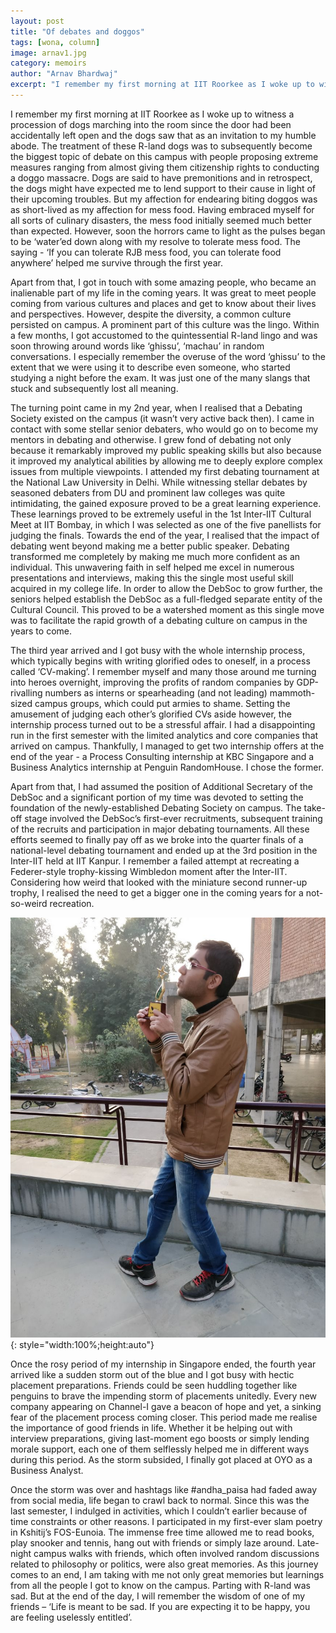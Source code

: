 ```yaml
---
layout: post
title: "Of debates and doggos"
tags: [wona, column]
image: arnav1.jpg
category: memoirs
author: "Arnav Bhardwaj"
excerpt: "I remember my first morning at IIT Roorkee as I woke up to witness a procession of dogs marching into the room since the door had been accidentally left open and the dogs saw that as an invitation to my humble abode."
---
```


I remember my first morning at IIT Roorkee as I woke up to witness a procession of dogs marching into the room since the door had been accidentally left open and the dogs saw that as an invitation to my humble abode. The treatment of these R-land dogs was to subsequently become the biggest topic of debate on this campus with people proposing extreme measures ranging from almost giving them citizenship rights to conducting a doggo massacre. Dogs are said to have premonitions and in retrospect, the dogs might have expected me to lend support to their cause in light of their upcoming troubles. But my affection for endearing biting doggos was as short-lived as my affection for mess food. Having embraced myself for all sorts of culinary disasters, the mess food initially seemed much better than expected. However, soon the horrors came to light as the pulses began to be ‘water’ed down along with my resolve to tolerate mess food. The saying - ‘If you can tolerate RJB mess food, you can tolerate food anywhere’ helped me survive through the first year.

Apart from that, I got in touch with some amazing people, who became an inalienable part of my life in the coming years. It was great to meet people coming from various cultures and places and get to know about their lives and perspectives. However, despite the diversity, a common culture persisted on campus. A prominent part of this culture was the lingo. Within a few months, I got accustomed to the quintessential R-land lingo and was soon throwing around words like ‘ghissu’, ‘machau’ in random conversations. I especially remember the overuse of the word ‘ghissu’ to the extent that we were using it to describe even someone, who started studying a night before the exam. It was just one of the many slangs that stuck and subsequently lost all meaning.

The turning point came in my 2nd year, when I realised that a Debating Society existed on the campus (it wasn’t very active back then). I came in contact with some stellar senior debaters, who would go on to become my mentors in debating and otherwise. I grew fond of debating not only because it remarkably improved my public speaking skills but also because it improved my analytical abilities by allowing me to deeply explore complex issues from multiple viewpoints. I attended my first debating tournament at the National Law University in Delhi. While witnessing stellar debates by seasoned debaters from DU and prominent law colleges was quite intimidating, the gained exposure proved to be a great learning experience. These learnings proved to be extremely useful in the 1st Inter-IIT Cultural Meet at IIT Bombay, in which I was selected as one of the five panellists for judging the finals. Towards the end of the year, I realised that the impact of debating went beyond making me a better public speaker. Debating transformed me completely by making me much more confident as an individual. This unwavering faith in self helped me excel in numerous presentations and interviews, making this the single most useful skill acquired in my college life. In order to allow the DebSoc to grow further, the seniors helped establish the DebSoc as a full-fledged separate entity of the Cultural Council. This proved to be a watershed moment as this single move was to facilitate the rapid growth of a debating culture on campus in the years to come.

The third year arrived and I got busy with the whole internship process, which typically begins with writing glorified odes to oneself, in a process called ‘CV-making’. I remember myself and many those around me turning into heroes overnight, improving the profits of random companies by GDP-rivalling numbers as interns or spearheading (and not leading) mammoth-sized campus groups, which could put armies to shame. Setting the amusement of judging each other’s glorified CVs aside however, the internship process turned out to be a stressful affair. I had a disappointing run in the first semester with the limited analytics and core companies that arrived on campus. Thankfully, I managed to get two internship offers at the end of the year - a Process Consulting internship at KBC Singapore and a Business Analytics internship at Penguin RandomHouse. I chose the former.

Apart from that, I had assumed the position of Additional Secretary of the DebSoc and a significant portion of my time was devoted to setting the foundation of the newly-established Debating Society on campus. The take-off stage involved the DebSoc’s first-ever recruitments, subsequent training of the recruits and participation in major debating tournaments. All these efforts seemed to finally pay off as we broke into the quarter finals of a national-level debating tournament and ended up at the 3rd position in the Inter-IIT held at IIT Kanpur. I remember a failed attempt at recreating a Federer-style trophy-kissing Wimbledon moment after the lnter-IIT. Considering how weird that looked with the miniature second runner-up trophy, I realised the need to get a bigger one in the coming years for a not-so-weird recreation.

![pic](/images/posts/arnav2.jpg){: style="width:100%;height:auto"}

Once the rosy period of my internship in Singapore ended, the fourth year arrived like a sudden storm out of the blue and I got busy with hectic placement preparations. Friends could be seen huddling together like penguins to brave the impending storm of placements unitedly. Every new company appearing on Channel-I gave a beacon of hope and yet, a sinking fear of the placement process coming closer. This period made me realise the importance of good friends in life. Whether it be helping out with interview preparations, giving last-moment ego boosts or simply lending morale support, each one of them selflessly helped me in different ways during this period. As the storm subsided, I finally got placed at OYO as a Business Analyst.

Once the storm was over and hashtags like #andha_paisa had faded away from social media, life began to crawl back to normal. Since this was the last semester, I indulged in activities, which I couldn’t earlier because of time constraints or other reasons. I participated in my first-ever slam poetry in Kshitij’s FOS-Eunoia. The immense free time allowed me to read books, play snooker and tennis, hang out with friends or simply laze around. Late-night campus walks with friends, which often involved random discussions related to philosophy or politics, were also great memories. As this journey comes to an end, I am taking with me not only great memories but learnings from all the people I got to know on the campus. Parting with R-land was sad. But at the end of the day, I will remember the wisdom of one of my friends – ‘Life is meant to be sad. If you are expecting it to be happy, you are feeling uselessly entitled’.
